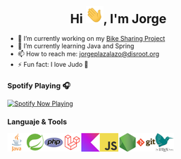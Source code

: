 <h1 align="center">Hi <img src="https://raw.githubusercontent.com/ABSphreak/ABSphreak/master/gifs/Hi.gif" width="40px" />, I'm Jorge</h1>

- 🔭 I’m currently working on my [Bike Sharing Project](https://github.com/jorge-plaza/Retobici-Backend)
- 🌱 I’m currently learning Java and Spring
- 📫 How to reach me: <jorgeplazalazo@disroot.org>
- ⚡ Fun fact: I love Judo 🥋

### Spotify Playing 🎧
[<img src="https://spotify-now-playing-sandy.vercel.app/api/spotify-playing" alt="Spotify Now Playing" width="350" />](https://open.spotify.com/user/swdzr4sooyx6urc5ka1tgis70)

### Languaje & Tools

<img align="left" alt="JAVA" width="42px" src="https://raw.githubusercontent.com/github/explore/5b3600551e122a3277c2c5368af2ad5725ffa9a1/topics/java/java.png" />
<img align="left" alt="Spring Boot" width="42px" src="https://raw.githubusercontent.com/github/explore/80688e429a7d4ef2fca1e82350fe8e3517d3494d/topics/spring-boot/spring-boot.png" />
<img align="left" alt="PHP" width="42" src="https://raw.githubusercontent.com/github/explore/ccc16358ac4530c6a69b1b80c7223cd2744dea83/topics/php/php.png" />
<img align="left" alt="Laravel" width="42px" src="https://raw.githubusercontent.com/github/explore/56a826d05cf762b2b50ecbe7d492a839b04f3fbf/topics/laravel/laravel.png" />
<img align="left" alt="Visual Studio Code" width="42px" src="https://raw.githubusercontent.com/github/explore/4479d2a2c854198cb00160f8593519c14dc3b905/topics/kotlin/kotlin.png" />
<img align="left" alt="JS" width="42px" src="https://raw.githubusercontent.com/github/explore/80688e429a7d4ef2fca1e82350fe8e3517d3494d/topics/javascript/javascript.png" />
<img align="left" alt="NodeJs" width="42px" src="https://raw.githubusercontent.com/github/explore/80688e429a7d4ef2fca1e82350fe8e3517d3494d/topics/nodejs/nodejs.png" />
<img align="left" alt="GIT" width="42px" src="https://raw.githubusercontent.com/github/explore/80688e429a7d4ef2fca1e82350fe8e3517d3494d/topics/git/git.png" />
<img align="left" alt="LATEX" width="42px" src="https://raw.githubusercontent.com/github/explore/80688e429a7d4ef2fca1e82350fe8e3517d3494d/topics/latex/latex.png" />




